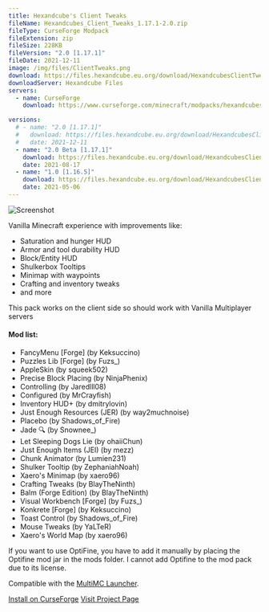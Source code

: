 ```yaml
---
title: Hexandcube's Client Tweaks
fileName: Hexandcubes_Client_Tweaks_1.17.1-2.0.zip
fileType: CurseForge Modpack
fileExtension: zip
fileSize: 228KB
fileVersion: "2.0 [1.17.1]"
fileDate: 2021-12-11
image: /img/files/ClientTweaks.png
download: https://files.hexandcube.eu.org/download/HexandcubesClientTweaks/Hexandcubes_Client_Tweaks_1.17.1-2.0.zip
downloadServer: Hexandcube Files
servers: 
  - name: CurseForge
    download: https://www.curseforge.com/minecraft/modpacks/hexandcubes-client-tweaks/download/3560012

versions:
  # - name: "2.0 [1.17.1]"
  #   download: https://files.hexandcube.eu.org/download/HexandcubesClientTweaks/Hexandcubes_Client_Tweaks_1.17.1-2.0.zip
  #   date: 2021-12-11
  - name: "2.0 Beta [1.17.1]"
    download: https://files.hexandcube.eu.org/download/HexandcubesClientTweaks/Hexandcubes_Client_Tweaks-2.0_Beta.zip
    date: 2021-08-17
  - name: "1.0 [1.16.5]"
    download: https://files.hexandcube.eu.org/download/HexandcubesClientTweaks/Hexandcubes_Client_Tweaks-1.0.zip
    date: 2021-05-06
---
```


![Screenshot](/img/files/ClientTweaks-scr.png)

Vanilla Minecraft experience with improvements like:

- Saturation and hunger HUD
- Armor and tool durability HUD
- Block/Entity HUD
- Shulkerbox Tooltips
- Minimap with waypoints
- Crafting and inventory tweaks
- and more

This pack works on the client side so should work with Vanilla Multiplayer servers
 
#### Mod list:

-    FancyMenu [Forge] (by Keksuccino)
-    Puzzles Lib [Forge] (by Fuzs_)
-    AppleSkin (by squeek502)
-    Precise Block Placing (by NinjaPhenix)
-    Controlling (by Jaredlll08)
-    Configured (by MrCrayfish)
-    Inventory HUD+ (by dmitrylovin)
-    Just Enough Resources (JER) (by way2muchnoise)
-    Placebo (by Shadows_of_Fire)
-    Jade 🔍 (by Snownee_)
-    Let Sleeping Dogs Lie (by ohaiiChun)
-    Just Enough Items (JEI) (by mezz)
-    Chunk Animator (by Lumien231)
-    Shulker Tooltip (by ZephaniahNoah)
-    Xaero's Minimap (by xaero96)
-    Crafting Tweaks (by BlayTheNinth)
-    Balm (Forge Edition) (by BlayTheNinth)
-    Visual Workbench [Forge] (by Fuzs_)
-    Konkrete [Forge] (by Keksuccino)
-    Toast Control (by Shadows_of_Fire)
-    Mouse Tweaks (by YaLTeR)
-    Xaero's World Map (by xaero96)

If you want to use OptiFine, you have to add it manually by placing the Optifine mod jar in the mods folder. I cannot add Optifine to the mod pack due to its license.

Compatible with the [MultiMC Launcher](https://multimc.org/).

<a class="btn btn-primary" href="https://www.curseforge.com/minecraft/modpacks/hexandcubes-client-tweaks/download/3560012?client=y" target="_blank"><i class="fas fa-fire"></i> Install on CurseForge</a>
<a class="btn" href="https://www.curseforge.com/minecraft/modpacks/hexandcubes-client-tweaks" target="_blank"><i class="fas fa-external-link-alt"></i> Visit Project Page</a>
